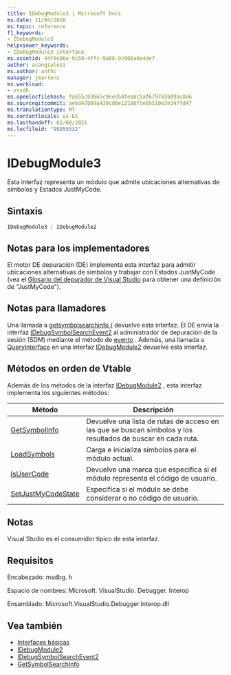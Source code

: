 ```yaml
---
title: IDebugModule3 | Microsoft Docs
ms.date: 11/04/2016
ms.topic: reference
f1_keywords:
- IDebugModule3
helpviewer_keywords:
- IDebugModule3 interface
ms.assetid: 44f8e96e-9c59-4ffc-9a08-9c908a0e4de7
author: acangialosi
ms.author: anthc
manager: jmartens
ms.workload:
- vssdk
ms.openlocfilehash: fa655c03665c9eed54feabc5af679765b09ac0a6
ms.sourcegitcommit: ae6d47b09a439cd0e13180f5e89510e3e347fd47
ms.translationtype: MT
ms.contentlocale: es-ES
ms.lasthandoff: 02/08/2021
ms.locfileid: "99955532"
---
```

# <a name="idebugmodule3"></a>IDebugModule3
Esta interfaz representa un módulo que admite ubicaciones alternativas de símbolos y Estados JustMyCode.

## <a name="syntax"></a>Sintaxis

```
IDebugModule3 : IDebugModule2
```

## <a name="notes-for-implementers"></a>Notas para los implementadores
 El motor DE depuración (DE) implementa esta interfaz para admitir ubicaciones alternativas de símbolos y trabajar con Estados JustMyCode (vea el [Glosario del depurador de Visual Studio](../../../extensibility/debugger/reference/visual-studio-debugger-glossary.md) para obtener una definición de "JustMyCode").

## <a name="notes-for-callers"></a>Notas para llamadores
 Una llamada a [getsymbolsearchinfo (](../../../extensibility/debugger/reference/idebugsymbolsearchevent2-getsymbolsearchinfo.md) devuelve esta interfaz. El DE envía la interfaz [IDebugSymbolSearchEvent2](../../../extensibility/debugger/reference/idebugsymbolsearchevent2.md) al administrador de depuración de la sesión (SDM) mediante el método de [evento](../../../extensibility/debugger/reference/idebugeventcallback2-event.md) . Además, una llamada a [QueryInterface](/cpp/atl/queryinterface) en una interfaz [IDebugModule2](../../../extensibility/debugger/reference/idebugmodule2.md) devuelve esta interfaz.

## <a name="methods-in-vtable-order"></a>Métodos en orden de Vtable
 Además de los métodos de la interfaz [IDebugModule2](../../../extensibility/debugger/reference/idebugmodule2.md) , esta interfaz implementa los siguientes métodos:

|Método|Descripción|
|------------|-----------------|
|[GetSymbolInfo](../../../extensibility/debugger/reference/idebugmodule3-getsymbolinfo.md)|Devuelve una lista de rutas de acceso en las que se buscan símbolos y los resultados de buscar en cada ruta.|
|[LoadSymbols](../../../extensibility/debugger/reference/idebugmodule3-loadsymbols.md)|Carga e inicializa símbolos para el módulo actual.|
|[IsUserCode](../../../extensibility/debugger/reference/idebugmodule3-isusercode.md)|Devuelve una marca que especifica si el módulo representa el código de usuario.|
|[SetJustMyCodeState](../../../extensibility/debugger/reference/idebugmodule3-setjustmycodestate.md)|Especifica si el módulo se debe considerar o no código de usuario.|

## <a name="remarks"></a>Notas
 Visual Studio es el consumidor típico de esta interfaz.

## <a name="requirements"></a>Requisitos
 Encabezado: msdbg. h

 Espacio de nombres: Microsoft. VisualStudio. Debugger. Interop

 Ensamblado: Microsoft.VisualStudio.Debugger.Interop.dll

## <a name="see-also"></a>Vea también
- [Interfaces básicas](../../../extensibility/debugger/reference/core-interfaces.md)
- [IDebugModule2](../../../extensibility/debugger/reference/idebugmodule2.md)
- [IDebugSymbolSearchEvent2](../../../extensibility/debugger/reference/idebugsymbolsearchevent2.md)
- [GetSymbolSearchInfo](../../../extensibility/debugger/reference/idebugsymbolsearchevent2-getsymbolsearchinfo.md)
